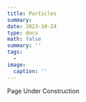 ```yaml
---
title: Particles
summary: 
date: 2023-10-24
type: docs
math: false
summary: ''
tags:
  - 
image:
  caption: ''
---
```


Page Under Construction